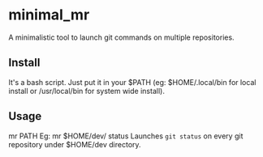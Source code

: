minimal_mr
===

A minimalistic tool to launch git commands on multiple repositories.

Install
---
It's a bash script. Just put it in your $PATH (eg: $HOME/.local/bin for local install or /usr/local/bin for system wide install).

Usage
---
mr PATH <command>
Eg: mr $HOME/dev/ status 
Launches `git status` on every git repository under $HOME/dev directory.

